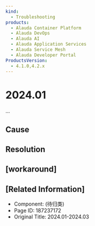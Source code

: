 ```yaml
---
kind:
  - Troubleshooting
products:
  - Alauda Container Platform
  - Alauda DevOps
  - Alauda AI
  - Alauda Application Services
  - Alauda Service Mesh
  - Alauda Developer Portal
ProductsVersion:
  - 4.1.0,4.2.x
---
```

<!-- A type of document that involves encountering a fault, diagnosing it, performing root cause analysis, and providing solutions. -->

# 2024.01

...

## Cause

## Resolution

## [workaround]

## [Related Information]
- Component: (待归类)
- Page ID: 187237172
- Original Title: 2024.01-2024.03
